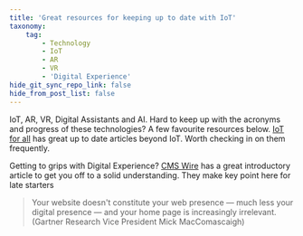 ```yaml
---
title: 'Great resources for keeping up to date with IoT'
taxonomy:
    tag:
        - Technology
        - IoT
        - AR
        - VR
        - 'Digital Experience'
hide_git_sync_repo_link: false
hide_from_post_list: false
---
```


IoT, AR, VR, Digital Assistants and AI. Hard to keep up with the acronyms and progress of these technologies? A few favourite resources below.
[IoT for all](https://www.iotforall.com/) has great up to date articles beyond IoT. Worth checking in on them frequently.

Getting to grips with Digital Experience? [CMS Wire](https://www.cmswire.com/digital-experience/a-beginners-guide-to-digital-experience-throwback-thursday/) has a great introductory article to get you off to a solid understanding. They make key point here for late starters

> Your website doesn't constitute your web presence — much less your digital presence — and your home page is increasingly irrelevant. (Gartner Research Vice President Mick MacComascaigh)
